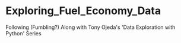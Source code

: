 # Exploring_Fuel_Economy_Data
Following (Fumbling?) Along with Tony Ojeda's 'Data Exploration with Python' Series
